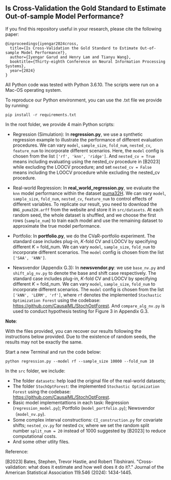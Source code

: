 ## Is Cross-Validation the Gold Standard to Estimate Out-of-sample Model Performance?

If you find this repository useful in your research, please cite the following paper:

```
@inproceedings{iyengar2024cross,
  title={Is Cross-Validation the Gold Standard to Estimate Out-of-sample Model Performance?},
  author={Iyengar Garud and Henry Lam and Tianyu Wang},
  booktitle={Thirty-eighth Conference on Neural Information Processing Systems},
  year={2024}
}
```

All Python code was tested with Python 3.6.10. The scripts were run on a Mac-OS operating system.

To reproduce our Python environment, you can use the .txt file we provide by running:
```
pip install -r requirements.txt
```


In the root folder, we provide 4 main Python scripts:

- Regression (Simulation): In **regression.py**, we use a synthetic regression example to illustrate the performance of different evaluation procedures. We can vary ``model``, ``sample_size``, ``fold_num``, ``nested_cv``, ``feature_num`` to incorporate different scenarios. Here, the ``model`` config is chosen from the list ``['rf', 'knn', 'ridge']``. And ``nested_cv = True`` means including  evaluating using the nested_cv procedure in [B2023] while excluding the LOOCV procedure; and set ``nested_cv = False`` means including the LOOCV procedure while excluding the nested_cv procedure.

- Real-world Regression: In **real_world_regression.py**, we evaluate the `knn` model performance within the dataset [puma32H](https://www.openml.org/d/1210). We can vary ``model``, ``sample_size``, ``fold_num``, ``nested_cv``, ``feature_num`` to control effects of different variables. To replicate our result, you need to download the ``BNG_puma32H.arff`` from the website and store it in ``src/datasets``. At each random seed, the whole dataset is shuffled, and we choose the first rows (``sample_num``) to train each model and use the remaining dataset to approximate the true model performance.

- Portfolio: In **portfolio.py**, we do the CVaR-portfolio experiment. The standard case includes plug-in, $K$-fold CV and LOOCV by specifying different $K$ = fold_num. We can vary ``model``, ``sample_size``, ``fold_num`` to incorporate different scenarios. The ``model`` config is chosen from the list ``['SAA', 'kNN']``.

- Newsvendor (Appendix G.3): In **newsvendor.py**: we use ``base_nv.py`` and ``shift_alg_nv.py`` to denote the base and shift case respectively. The standard case includes plug-in, $K$-fold CV and LOOCV by specifying different $K$ = fold_num.  We can vary ``model``, ``sample_size``, ``fold_num`` to incorporate different scenarios. The ``model`` config is chosen from the list ``['kNN', 'LERM', 'rf']``, where ``rf`` denotes the implemented ``Stochastic Optimization Forest`` using the codebase: https://github.com/CausalML/StochOptForest. And ``compare_alg_nv.py`` is used to conduct hypothesis testing for Figure 3 in Appendix G.3.



**Note**: 

With the files provided, you can recover our results following the instructions below provided. Due to the existence of random seeds, the results may not be exactly the same.

Start a new Terminal and run the code below:

```
python regression.py --model rf --sample_size 10000 --fold_num 10
```

In the ``src`` folder, we include: 
- The folder ``datasets``: help load the original file of the real-world datasets;
- The folder ``StochOptForest``: the implemented ``Stochastic Optimization Forest`` using the codebase:
https://github.com/CausalML/StochOptForest.
- Basic model implementattions in each task: Regression (``regression_model.py``); Portfolio (``model_portfolio.py``); Newsvendor（``model_nv.py``).
- Some complex interval constructions: ``CI_construction.py`` for covariate shifts; ``nested_cv.py`` for nested cv, where we set the random split number ``split_num = 20`` instead of 1000 suggested by [B2023] to reduce computational costs.
- And some other utlity files.

Reference:

[B2023] Bates, Stephen, Trevor Hastie, and Robert Tibshirani. "Cross-validation: what does it estimate and how well does it do it?." Journal of the American Statistical Association 119.546 (2024): 1434-1445.
